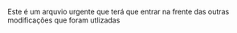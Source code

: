 Este é um arquvio urgente que terá que entrar na frente das outras modificações que foram utlizadas
